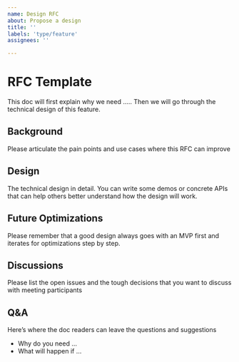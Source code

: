 ```yaml
---
name: Design RFC
about: Propose a design
title: ''
labels: 'type/feature'
assignees: ''

---
```


# RFC Template

This doc will first explain why we need ..... Then we will go through the technical design of this feature.

## Background

Please articulate the pain points and use cases where this RFC can improve

## Design

The technical design in detail. You can write some demos or concrete APIs that can help others better understand how the design will work.

## Future Optimizations

Please remember that a good design always goes with an MVP first and iterates for optimizations step by step.

## Discussions

Please list the open issues and the tough decisions that you want to discuss with meeting participants

## Q&A

Here’s where the doc readers can leave the questions and suggestions

* Why do you need ...  
* What will happen if ...
